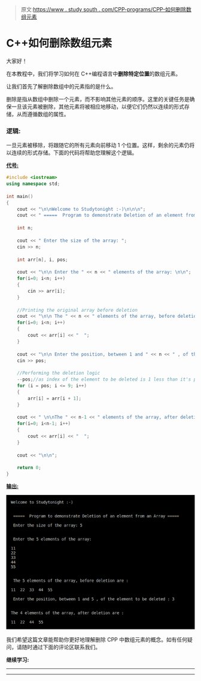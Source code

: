 > 原文:[https://www . study south . com/CPP-programs/CPP-如何删除数组元素](https://www.studytonight.com/cpp-programs/cpp-how-to-delete-an-array-element)

# C++如何删除数组元素

大家好！

在本教程中，我们将学习如何在 C++编程语言中**删除特定位置**的数组元素。

让我们首先了解删除数组中的元素指的是什么。

删除是指从数组中删除一个元素，而不影响其他元素的顺序。这里的关键任务是确保一旦该元素被删除，其他元素将被相应地移动，以便它们仍然以连续的形式存储，从而遵循数组的属性。

### 逻辑:

一旦元素被移除，将跟随它的所有元素向前移动 1 个位置。这样，剩余的元素仍将以连续的形式存储。下面的代码将帮助您理解这个逻辑。

<u>**代号:**</u>

```cpp
#include <iostream>
using namespace std;

int main()
{
    cout << "\n\nWelcome to Studytonight :-)\n\n\n";
    cout << " =====  Program to demonstrate Deletion of an element from an Array ===== \n\n";

    int n;

    cout << " Enter the size of the array: ";
    cin >> n;

    int arr[n], i, pos;

    cout << "\n\n Enter the " << n << " elements of the array: \n\n";
    for(i=0; i<n; i++)
    {
        cin >> arr[i]; 
    }

    //Printing the original array before deletion
    cout << "\n\n The " << n << " elements of the array, before deletion are : \n\n";
    for(i=0; i<n; i++)
    {
        cout << arr[i] << "  "; 
    }

    cout << "\n\n Enter the position, between 1 and " << n << " , of the element to be deleted : ";
    cin >> pos;

    //Performing the deletion logic
    --pos;//as index of the element to be deleted is 1 less than it's position
    for (i = pos; i <= 9; i++)
    {
        arr[i] = arr[i + 1];
    }

    cout << " \n\nThe " << n-1 << " elements of the array, after deletion are : \n\n";
    for(i=0; i<n-1; i++)
    {
        cout << arr[i] << "  "; 
    }

    cout << "\n\n";

    return 0;
} 
```

<u>**输出:**</u>

![C++ deletion of an array element](img/8492bed95a26baf08568100e18875d03.png)

我们希望这篇文章能帮助你更好地理解删除 CPP 中数组元素的概念。如有任何疑问，请随时通过下面的评论区联系我们。

**继续学习:**

* * *

* * *